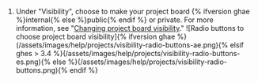 1. Under "Visibility", choose to make your project board {% ifversion ghae %}internal{% else %}public{% endif %} or private. For more information, see "[Changing project board visibility](/github/managing-your-work-on-github/changing-project-board-visibility)."
  ![Radio buttons to choose project board visibility]{% ifversion ghae %}(/assets/images/help/projects/visibility-radio-buttons-ae.png){% elsif ghes > 3.4 %}(/assets/images/help/projects/visibility-radio-buttons-es.png){% else %}(/assets/images/help/projects/visibility-radio-buttons.png){% endif %}
